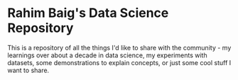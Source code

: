 # Rahim Baig's Data Science Repository
This is a repository of all the things I'd like to share with the community - my learnings over about a decade in data science, my experiments with datasets, some demonstrations to explain concepts, or just some cool stuff I want to share.
